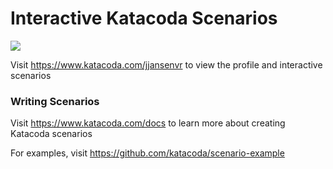 # Interactive Katacoda Scenarios

[![](http://shields.katacoda.com/katacoda/jjansenvr/count.svg)](https://www.katacoda.com/jjansenvr "Get your profile on Katacoda.com")

Visit https://www.katacoda.com/jjansenvr to view the profile and interactive scenarios

### Writing Scenarios
Visit https://www.katacoda.com/docs to learn more about creating Katacoda scenarios

For examples, visit https://github.com/katacoda/scenario-example

